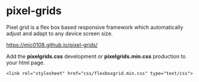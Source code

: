 # pixel-grids
Pixel grid is a flex box based responsive framework which automatically adjust and adapt to any device screen size.

https://mic0108.github.io/pixel-grids/


Add the **pixelgrids.css** development or **pixelgrids.min.css** production to your html page.

`<link rel="stylesheet" href="css/flexboxgrid.min.css" type="text/css">`
